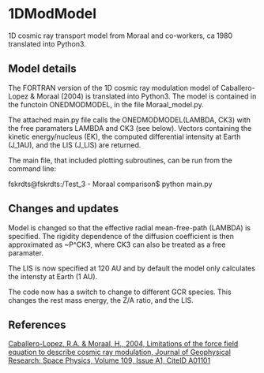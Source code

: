 # 1DModModel
1D cosmic ray transport model from Moraal and co-workers, ca 1980 translated into Python3.

## Model details

The FORTRAN version of the 1D cosmic ray modulation model of Caballero-Lopez & Moraal (2004) is translated into Python3. The model is contained in the functoin ONEDMODMODEL, in the file Moraal_model.py.

The attached main.py file calls the ONEDMODMODEL(LAMBDA, CK3) with the free paramaters LAMBDA and CK3 (see below). Vectors containing the kinetic energy/nucleus (EK), the computed differential intensity at Earth (J_1AU), and the LIS (J_LIS) are returned.

The main file, that included plotting subroutines, can be run from the command line:

fskrdts@fskrdts:/Test_3 - Moraal comparison$ python main.py 

## Changes and updates

Model is changed so that the effective radial mean-free-path (LAMBDA) is specified. The rigidity dependence of the diffusion coefficient is then approximated as ~P^CK3, where CK3 can also be treated as a free paramater. 

The LIS is now specified at 120 AU and by default the model only calculates the intensty at Earth (1 AU).

The code now has a switch to change to different GCR species. This changes the rest mass energy, the Z/A ratio, and the LIS.

## References

[Caballero-Lopez, R.A. & Moraal, H., 2004, Limitations of the force field equation to describe cosmic ray modulation, Journal of Geophysical Research: Space Physics, Volume 109, Issue A1, CiteID A01101](https://ui.adsabs.harvard.edu/abs/2004JGRA..109.1101C/abstract)
